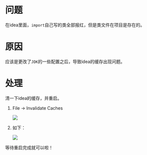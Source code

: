 # 问题

在idea里面，`import`自己写的类全部报红，但是类文件在项目是存在的。

# 原因

应该是更改了`JDK`的一些配置之后，导致idea的缓存出现问题。

# 处理

清一下idea的缓存，并重启。

1. File -> Invalidate Caches

   ![](https://azhu12138.oss-cn-shenzhen.aliyuncs.com/img/Snipaste_2021-08-02_10-10-49.png)

2. 如下：

   ![](https://azhu12138.oss-cn-shenzhen.aliyuncs.com/img/Snipaste_2021-08-02_11-03-04.png)

等待重启完成就可以啦！

